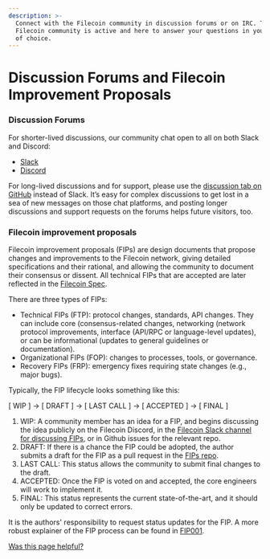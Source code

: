 ```yaml
---
description: >-
  Connect with the Filecoin community in discussion forums or on IRC. The
  Filecoin community is active and here to answer your questions in your channel
  of choice.
---
```


# Discussion Forums and Filecoin Improvement Proposals 

### Discussion Forums

For shorter-lived discussions, our community chat open to all on both Slack and Discord: 

* [Slack](https://filecoin.io/slack/)
* [Discord](https://discord.com/invite/filecoin)

For long-lived discussions and for support, please use the [discussion tab on GitHub](https://github.com/filecoin-project/community#forums) instead of Slack. It’s easy for complex discussions to get lost in a sea of new messages on those chat platforms, and posting longer discussions and support requests on the forums helps future visitors, too.

### Filecoin improvement proposals

Filecoin improvement proposals (FIPs) are design documents that propose changes and improvements to the Filecoin network, giving detailed specifications and their rational, and allowing the community to document their consensus or dissent.  All technical FIPs that are accepted are later reflected in the [Filecoin Spec](https://spec.filecoin.io/). 

There are three types of FIPs: 
* Technical FIPs (FTP): protocol changes, standards, API changes.  They can include core (consensus-related changes, networking (network protocol improvements, interface (API/RPC or language-level updates), or can be informational (updates to general guidelines or documentation).
* Organizational FIPs (FOP): changes to processes, tools, or governance.
* Recovery FIPs (FRP): emergency fixes requiring state changes (e.g., major bugs).

Typically, the FIP lifecycle looks something like this: 

[ WIP ] -> [ DRAFT ] -> [ LAST CALL ] -> [ ACCEPTED ] -> [ FINAL ]

1. WIP: A community member has an idea for a FIP, and begins discussing the idea publicly on the Filecoin Discord, in the [Filecoin Slack channel for discussing FIPs](https://filecoinproject.slack.com/archives/C01EU76LPCJ), or in Github issues for the relevant repo.  
2. DRAFT: If there is a chance the FIP could be adopted, the author submits a draft for the FIP as a pull request in the [FIPs repo](https://github.com/filecoin-project/FIPs).
3. LAST CALL: This status allows the community to submit final changes to the draft.
4. ACCEPTED: Once the FIP is voted on and accepted, the core engineers will work to implement it.  
5. FINAL: This status represents the current state-of-the-art, and it should only be updated to correct errors.

It is the authors' responsibility to request status updates for the FIP.  A more robust explainer of the FIP process can be found in [FIP001](https://github.com/filecoin-project/FIPs/blob/master/FIPS/fip-0001.md#what-is-a-fip).

[Was this page helpful?](https://airtable.com/apppq4inOe4gmSSlk/pagoZHC2i1iqgphgl/form?prefill\_Page+URL=https://docs.filecoin.io/basics/project-and-community/chat-and-discussion-forums)

